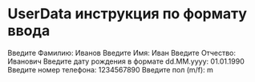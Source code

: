 # UserData инструкция по формату ввода
Введите Фамилию: Иванов
Введите Имя: Иван
Введите Отчество: Иванович
Введите дату рождения в формате dd.MM.yyyy: 01.01.1990
Введите номер телефона: 1234567890
Введите пол (m/f): m
